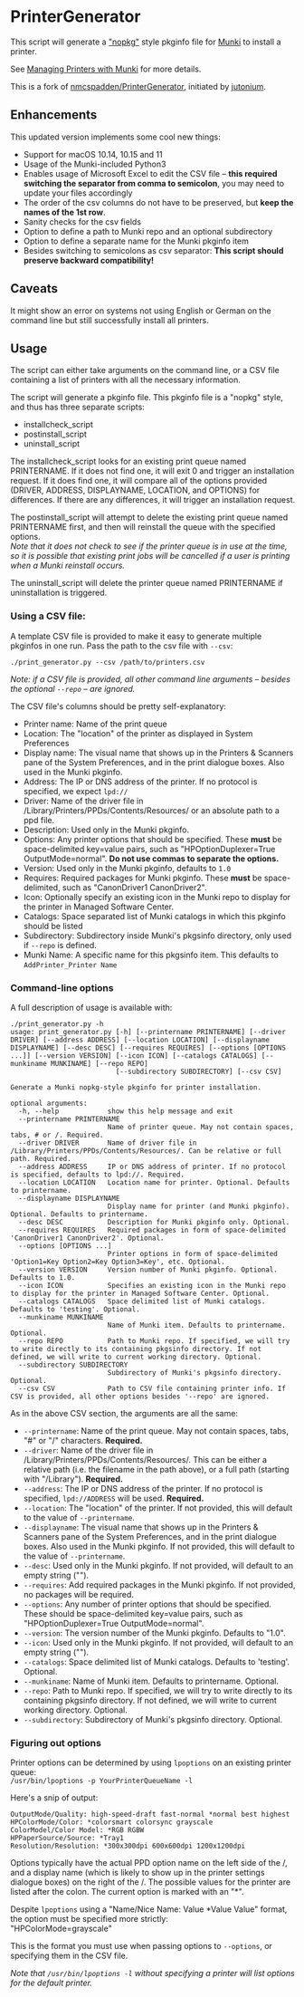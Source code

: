 # PrinterGenerator

This script will generate a ["nopkg"](https://groups.google.com/d/msg/munki-dev/hmfPZ7sgW6k/q6vIkPIPepoJ) style pkginfo file for [Munki](https://github.com/munki/munki/wiki) to install a printer.

See [Managing Printers with Munki](https://github.com/munki/munki/wiki/Managing-Printers-With-Munki) for more details.

This is a fork of [nmcspadden/PrinterGenerator](https://github.com/nmcspadden/PrinterGenerator), initiated by [jutonium](https://github.com/jutonium).

## Enhancements

This updated version implements some cool new things:

* Support for macOS 10.14, 10.15 and 11
* Usage of the Munki-included Python3
* Enables usage of Microsoft Excel to edit the CSV file – **this required switching the separator from comma to semicolon**, you may need to update your files accordingly
* The order of the csv columns do not have to be preserved, but **keep the names of the 1st row**.
* Sanity checks for the csv fields
* Option to define a path to Munki repo and an optional subdirectory
* Option to define a separate name for the Munki pkginfo item
* Besides switching to semicolons as csv separator: **This script should preserve backward compatibility!**

## Caveats

It might show an error on systems not using English or German on the command line but still successfully install all printers.

## Usage

The script can either take arguments on the command line, or a CSV file containing a list of printers with all the necessary information.  

The script will generate a pkginfo file.  This pkginfo file is a "nopkg" style, and thus has three separate scripts:  

* installcheck_script
* postinstall_script
* uninstall_script

The installcheck_script looks for an existing print queue named PRINTERNAME.  If it does not find one, it will exit 0 and trigger an installation request.  If it does find one, it will compare all of the options provided (DRIVER, ADDRESS, DISPLAYNAME, LOCATION, and OPTIONS) for differences.  If there are any differences, it will trigger an installation request.

The postinstall_script will attempt to delete the existing print queue named PRINTERNAME first, and then will reinstall the queue with the specified options.  
*Note that it does not check to see if the printer queue is in use at the time, so it is possible that existing print jobs will be cancelled if a user is printing when a Munki reinstall occurs.*

The uninstall_script will delete the printer queue named PRINTERNAME if uninstallation is triggered.

### Using a CSV file:

A template CSV file is provided to make it easy to generate multiple pkginfos in one run. Pass the path to the csv file with `--csv`:

```
./print_generator.py --csv /path/to/printers.csv
```
*Note: if a CSV file is provided, all other command line arguments – besides the optional `--repo` – are ignored.*

The CSV file's columns should be pretty self-explanatory:

* Printer name: Name of the print queue
* Location: The "location" of the printer as displayed in System Preferences
* Display name: The visual name that shows up in the Printers & Scanners pane of the System Preferences, and in the print dialogue boxes. Also used in the Munki pkginfo.
* Address: The IP or DNS address of the printer. If no protocol is specified, we expect `lpd://`
* Driver: Name of the driver file in /Library/Printers/PPDs/Contents/Resources/ or an absolute path to a ppd file.
* Description: Used only in the Munki pkginfo.
* Options: Any printer options that should be specified. These **must** be space-delimited key=value pairs, such as "HPOptionDuplexer=True OutputMode=normal".  **Do not use commas to separate the options.**
* Version: Used only in the Munki pkginfo, defaults to `1.0`
* Requires: Required packages for Munki pkginfo. These **must** be space-delimited, such as "CanonDriver1 CanonDriver2".
* Icon: Optionally specify an existing icon in the Munki repo to display for the printer in Managed Software Center.
* Catalogs: Space separated list of Munki catalogs in which this pkginfo should be listed
* Subdirectory: Subdirectory inside Munki's pkgsinfo directory, only used if `--repo` is defined.
* Munki Name: A specific name for this pkgsinfo item. This defaults to `AddPrinter_Printer Name`

### Command-line options

A full description of usage is available with:

```
./print_generator.py -h
usage: print_generator.py [-h] [--printername PRINTERNAME] [--driver DRIVER] [--address ADDRESS] [--location LOCATION] [--displayname DISPLAYNAME] [--desc DESC] [--requires REQUIRES] [--options [OPTIONS ...]] [--version VERSION] [--icon ICON] [--catalogs CATALOGS] [--munkiname MUNKINAME] [--repo REPO]
                          [--subdirectory SUBDIRECTORY] [--csv CSV]

Generate a Munki nopkg-style pkginfo for printer installation.

optional arguments:
  -h, --help            show this help message and exit
  --printername PRINTERNAME
                        Name of printer queue. May not contain spaces, tabs, # or /. Required.
  --driver DRIVER       Name of driver file in /Library/Printers/PPDs/Contents/Resources/. Can be relative or full path. Required.
  --address ADDRESS     IP or DNS address of printer. If no protocol is specified, defaults to lpd://. Required.
  --location LOCATION   Location name for printer. Optional. Defaults to printername.
  --displayname DISPLAYNAME
                        Display name for printer (and Munki pkginfo). Optional. Defaults to printername.
  --desc DESC           Description for Munki pkginfo only. Optional.
  --requires REQUIRES   Required packages in form of space-delimited 'CanonDriver1 CanonDriver2'. Optional.
  --options [OPTIONS ...]
                        Printer options in form of space-delimited 'Option1=Key Option2=Key Option3=Key', etc. Optional.
  --version VERSION     Version number of Munki pkginfo. Optional. Defaults to 1.0.
  --icon ICON           Specifies an existing icon in the Munki repo to display for the printer in Managed Software Center. Optional.
  --catalogs CATALOGS   Space delimited list of Munki catalogs. Defaults to 'testing'. Optional.
  --munkiname MUNKINAME
                        Name of Munki item. Defaults to printername. Optional.
  --repo REPO           Path to Munki repo. If specified, we will try to write directly to its containing pkgsinfo directory. If not defined, we will write to current working directory. Optional.
  --subdirectory SUBDIRECTORY
                        Subdirectory of Munki's pkgsinfo directory. Optional.
  --csv CSV             Path to CSV file containing printer info. If CSV is provided, all other options besides '--repo' are ignored.
```

As in the above CSV section, the arguments are all the same:

* `--printername`: Name of the print queue. May not contain spaces, tabs, "#" or "/" characters. **Required.**
* `--driver`: Name of the driver file in /Library/Printers/PPDs/Contents/Resources/. This can be either a relative path (i.e. the filename in the path above), or a full path (starting with "/Library"). **Required.**
* `--address`: The IP or DNS address of the printer. If no protocol is specified, `lpd://ADDRESS` will be used.  **Required.**
* `--location`: The "location" of the printer. If not provided, this will default to the value of `--printername`.
* `--displayname`: The visual name that shows up in the Printers & Scanners pane of the System Preferences, and in the print dialogue boxes.  Also used in the Munki pkginfo.  If not provided, this will default to the value of `--printername`.
* `--desc`: Used only in the Munki pkginfo. If not provided, will default to an empty string ("").
* `--requires`: Add required packages in the Munki pkginfo. If not provided, no packages will be required.
* `--options`: Any number of printer options that should be specified. These should be space-delimited key=value pairs, such as "HPOptionDuplexer=True OutputMode=normal".
* `--version`: The version number of the Munki pkginfo. Defaults to "1.0".
* `--icon`: Used only in the Munki pkginfo. If not provided, will default to an empty string ("").
* `--catalogs`: Space delimited list of Munki catalogs. Defaults to 'testing'. Optional.
* `--munkiname`: Name of Munki item. Defaults to printername. Optional.
* `--repo`: Path to Munki repo. If specified, we will try to write directly to its containing pkgsinfo directory. If not defined, we will write to current working directory. Optional.
* `--subdirectory`: Subdirectory of Munki's pkgsinfo directory. Optional.

### Figuring out options

Printer options can be determined by using `lpoptions` on an existing printer queue:  
`/usr/bin/lpoptions -p YourPrinterQueueName -l`  

Here's a snip of output:

```
OutputMode/Quality: high-speed-draft fast-normal *normal best highest
HPColorMode/Color: *colorsmart colorsync grayscale
ColorModel/Color Model: *RGB RGBW
HPPaperSource/Source: *Tray1
Resolution/Resolution: *300x300dpi 600x600dpi 1200x1200dpi
```

Options typically have the actual PPD option name on the left side of the /, and a display name (which is likely to show up in the printer settings dialogue boxes) on the right of the /.  The possible values for the printer are listed after the colon.  The current option is marked with an "*".  

Despite `lpoptions` using a "Name/Nice Name: Value *Value Value" format, the option must be specified more strictly:  
"HPColorMode=grayscale"

This is the format you must use when passing options to `--options`, or specifying them in the CSV file.  

*Note that `/usr/bin/lpoptions -l` without specifying a printer will list options for the default printer.*
